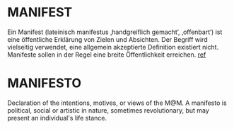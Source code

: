 # MANIFEST

Ein Manifest (lateinisch manifestus ‚handgreiflich gemacht‘, ‚offenbart‘) ist eine öffentliche Erklärung von Zielen und Absichten. Der Begriff wird vielseitig verwendet, eine allgemein akzeptierte Definition existiert nicht. Manifeste sollen in der Regel eine breite Öffentlichkeit erreichen. [ref](https://de.wikipedia.org/wiki/Manifest)


# MANIFESTO

Declaration of the intentions, motives, or views of the M@M. A manifesto is political, social or artistic in nature, sometimes revolutionary, but may present an individual's life stance. 
